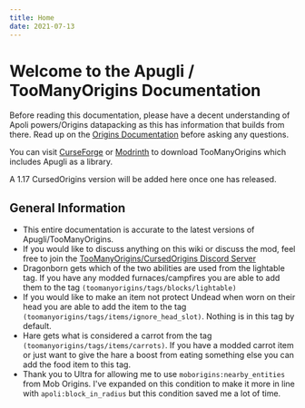 ```yaml
---
title: Home
date: 2021-07-13
---
```


# Welcome to the Apugli / TooManyOrigins Documentation

Before reading this documentation, please have a decent understanding of Apoli powers/Origins datapacking as this has information that builds from there.
Read up on the [Origins Documentation](https://origins.readthedocs.io/en/latest/) before asking any questions.

You can visit [CurseForge](https://www.curseforge.com/minecraft/mc-mods/toomanyorigins) or [Modrinth](https://modrinth.com/mod/toomanyorigins) to download TooManyOrigins which includes Apugli as a library.

A 1.17 CursedOrigins version will be added here once one has released.

## General Information
* This entire documentation is accurate to the latest versions of Apugli/TooManyOrigins.
* If you would like to discuss anything on this wiki or discuss the mod, feel free to join the [TooManyOrigins/CursedOrigins Discord Server](https://discord.gg/UBfEjsANNz)
* Dragonborn gets which of the two abilities are used from the lightable tag. If you have any modded furnaces/campfires you are able to add them to the tag `(toomanyorigins/tags/blocks/lightable)`
* If you would like to make an item not protect Undead when worn on their head you are able to add the item to the tag `(toomanyorigins/tags/items/ignore_head_slot)`. Nothing is in this tag by default.
* Hare gets what is considered a carrot from the tag `(toomanyorigins/tags/items/carrots)`. If you have a modded carrot item or just want to give the hare a boost from eating something else you can add the food item to this tag.
* Thank you to Ultra for allowing me to use `moborigins:nearby_entities` from Mob Origins. I've expanded on this condition to make it more in line with `apoli:block_in_radius` but this condition saved me a lot of time.